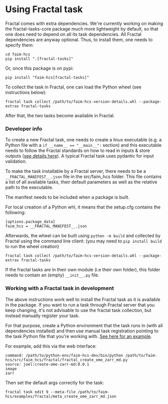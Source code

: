 # Using Fractal task

Fractal comes with extra dependencies. We're currently working on making the fractal-tasks-core package much more lightweight by default, so that one does need to depend on all its task dependencies. All Fractal dependencies are anyway optional. Thus, to install them, one needs to specify them:
```
cd faim-hcs
pip install ".[fractal-tasks]"
```

Or, once this package is on pypi:
```
pip install "faim-hcs[fractal-tasks]"
```

To collect the task in Fractal, one can load the Python wheel (see instructions below):
```
fractal task collect /path/to/faim-hcs-version-details.whl --package-extras fractal-tasks
```

After that, the two tasks become available in Fractal.

### Developer info
To create a new Fractal task, one needs to create a linux executable (e.g. a Python file with a `if __name__ == "__main__":` section) and this executable needs to follow the Fractal standards on how to read in inputs & store outputs ([see details here](https://fractal-analytics-platform.github.io/fractal-tasks-core/task_howto.html)). A typical Fractal task uses pydantic for input validation.

To make the task installable by a Fractal server, there needs to be a `__FRACTAL_MANIFEST__.json` file in the src/faim_hcs folder. This file contains a list of all available tasks, their default parameters as well as the relative path to the executable.

The manifest needs to be included when a package is built. 

For local creation of a Python whl, it means that the setup.cfg contains the following:
```
[options.package_data]
faim_hcs = __FRACTAL_MANIFEST__.json
```
Afterwards, the wheel can be built using `python -m build` and collected by Fractal using the command line client:
(you may need to `pip install build` to run the wheel creation)

```
fractal task collect /path/to/faim-hcs-version-details.whl --package-extras fractal-tasks
```

If the fractal tasks are in their own module (i.e their own folder), this folder needs to contain an (empty) `__init__.py` file.


### Working with a Fractal task in development
The above instructions work well to install the Fractal task as it is available in the package. If you want to run a task through Fractal server that you keep changing, it's not advisable to use the fractal task collection, but instead manually register your task.

For that purpose, create a Python environment that the task runs in (with all dependencies installed) and then use manual task registration pointing to the task Python file that you're working with. [See here for an example](https://github.com/fractal-analytics-platform/fractal-demos/tree/d241c7e29e5016bca6e0fd7647f44947e1501509/examples/08_scMultipleX_task).

For example, add this via the web interface:
```
command: /path/to/python-env/faim-hcs-dev/bin/python /path/to/faim-hcs/src/faim_hcs/fractal/fractal_create_ome_zarr_md.py
source: joel:create-ome-zarr-md:0.0.1
image
zarr
```

Then set the default args correctly for the task:
```
fractal task edit 9 --meta-file /path/to/faim-hcs/examples/fractal/meta_create_ome_zarr_md.json
```
